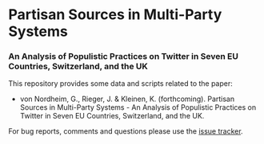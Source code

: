 # Partisan Sources in Multi-Party Systems
### An Analysis of Populistic Practices on Twitter in Seven EU Countries, Switzerland, and the UK

This repository provides some data and scripts related to the paper:

* von Nordheim, G., Rieger, J. & Kleinen, K. (forthcoming). Partisan Sources in Multi-Party Systems - An Analysis of Populistic Practices on Twitter in Seven EU Countries, Switzerland, and the UK.

For bug reports, comments and questions please use the [issue tracker](https://github.com/JonasRieger/contesting/issues).
